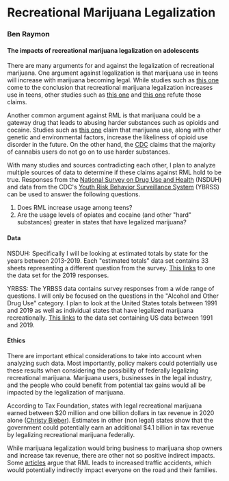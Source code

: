 


# Recreational Marijuana Legalization
### Ben Raymon
#### The impacts of recreational marijuana legalization on adolescents
There are many arguments for and against the legalization of recreational marijuana. One argument against legalization is that marijuana use in teens will increase with marijuana becoming legal. While studies such as [this one](https://pubmed.ncbi.nlm.nih.gov/33573728/) come to the conclusion that recreational marijuana legalization increases use in teens, other studies such as [this one](https://pubmed.ncbi.nlm.nih.gov/33243722/) and [this one](https://jamanetwork.com/journals/jamapediatrics/fullarticle/2737637) refute those claims. 

Another common argument against RML is that marijuana could be a gateway drug that leads to abusing harder substances such as opioids and cocaine. Studies such as [this one](https://www.ncbi.nlm.nih.gov/pmc/articles/PMC7359408/) claim that marijuana use, along with other genetic and environmental factors, increase the likeliness of opioid use disorder in the future. On the other hand, the [CDC](https://www.cdc.gov/marijuana/faqs/does-marijuana-lead-to-other-drugs.html) claims that the majority of cannabis users do not go on to use harder substances. 

With many studies and sources contradicting each other, I plan to analyze multiple sources of data to determine if these claims against RML hold to be true. Responses from the [National Survey on Drug Use and Health](https://www.samhsa.gov/data/data-we-collect/nsduh-national-survey-drug-use-and-health) (NSDUH) and data from the CDC's [Youth Risk Behavior Surveillance System](https://www.cdc.gov/healthyyouth/data/yrbs/results.htm) (YBRSS) can be used to answer the following questions.  
1. Does RML increase usage among teens?
2. Are the usage levels of opiates and cocaine (and other "hard" substances) greater in states that have legalized marijuana?

#### Data
NSDUH: Specifically I will be looking at estimated totals by state for the years between 2013-2019. Each "estimated totals" data set contains 33 sheets representing a different question from the survey. [This links](https://www.samhsa.gov/data/report/2018-2019-nsduh-estimated-totals-state) to one the data set for the 2019 responses. 

YRBSS: The YRBSS data contains survey responses from a wide range of questions. I will only be focused on the questions in the "Alcohol and Other Drug Use" category. I plan to look at the United States totals between 1991 and 2019 as well as individual states that have legalized marijuana recreationally. [This links](https://nccd.cdc.gov/Youthonline/App/Results.aspx?TT=J&OUT=0&SID=HS&QID=QQ&LID=XX&YID=YY&LID2=&YID2=&COL=T&ROW1=N&ROW2=N&HT=C03&LCT=LL&FS=S1&FR=R1&FG=G1&FA=A1&FI=I1&FP=P1&FSL=S1&FRL=R1&FGL=G1&FAL=A1&FIL=I1&FPL=P1&PV=&TST=False&C1=&C2=&QP=G&DP=1&VA=CI&CS=Y&SYID=1991&EYID=2019&SC=DEFAULT&SO=ASC) to the data set containing US data between 1991 and 2019. 

#### Ethics
There are important ethical considerations to take into account when analyzing such data. Most importantly, policy makers could potentially use these results when considering the possibility of federally legalizing recreational marijuana. Marijuana users, businesses in the legal industry, and the people who could benefit from potential tax gains would all be impacted by the legalization of marijuana.  

According to Tax Foundation, states with legal recreational marijuana earned between $20 million and one billion dollars in tax revenue in 2020 alone ([Christy Bieber](https://www.fool.com/research/marijuana-tax-revenue-by-state/#:~:text=That%20remains%20to%20be%20seen,revenue%20from%20recreational%20cannabis%20already.)). Estimates in other (non legal) states show that the government could potentially earn an additional $4.1 billion in tax revenue by legalizing recreational marijuana federally. 

While marijuana legalization would bring business to marijuana shop owners and increase tax revenue, there are other not so positive indirect impacts. Some [articles](https://www.narconon-warnersprings.org/blog/what-is-the-scope-of-marijuana-related-traffic-accidents.html) argue that RML leads to increased traffic accidents, which would potentially indirectly impact everyone on the road and their families. 